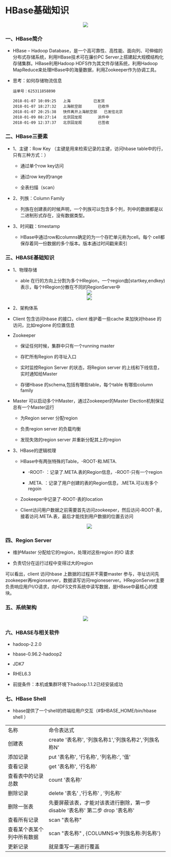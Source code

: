 # HBase基础知识

<div align="center"><img src="https://github.com/sunnyandgood/BigData/blob/master/HBase/img/TheHadoopEcosytem.png"/></div>

### 一、HBase简介

* HBase – Hadoop Database，是一个高可靠性、高性能、面向列、可伸缩的分布式存储系统，利用HBase技术可在廉价PC Server上搭建起大规模结构化存储集群。HBase利用Hadoop HDFS作为其文件存储系统，利用Hadoop MapReduce来处理HBase中的海量数据，利用Zookeeper作为协调工具。

* 思考：如何存储物流信息

      运单号：625311858890

      2018-01-07 10:09:25	上海			已发货
      2018-01-07 18:27:32	上海航空部		已收件
      2018-01-07 20:25:38	快件离开上海航空部	已发往北京
      2018-01-09 08:27:14	北京回龙观		派件中
      2018-01-09 12:37:37	北京回龙观		已签收

### 二、HBase三要素

* 1、主键：Row Key （主键是用来检索记录的主键，访问hbase table中的行，只有三种方式：）

     * 通过单个row key访问

     * 通过row key的range

     * 全表扫描（scan）

* 2、列族：Column Family

     * 列族在创建表的时候声明，一个列族可以包含多个列，列中的数据都是以二进制形式存在，没有数据类型。

* 3、时间戳：timestamp

     * HBase中通过row和columns确定的为一个存贮单元称为cell。每个 cell都保存着同一份数据的多个版本。版本通过时间戳来索引

### 三、HBASE基础知识

* 1、物理存储
	 
     * able 在行的方向上分割为多个HRegion，一个region由[startkey,endkey)表示，每个HRegion分散在不同的RegionServer中

     <div align="center"><img src="https://github.com/sunnyandgood/BigData/blob/master/HBase/img/物理存储1.png"></div> 

     <div align="center"><img src="https://github.com/sunnyandgood/BigData/blob/master/HBase/img/物理存储2.png"></div>

* 2、架构体系

* Client  包含访问hbase 的接口，client 维护着一些cache 来加快对hbase 的访问，比如regione 的位置信息

* Zookeeper
 
 	* 保证任何时候，集群中只有一个running master
 
 	* 存贮所有Region 的寻址入口	
 
 	* 实时监控Region Server 的状态，将Region server 的上线和下线信息，实时通知给Master
 
 	* 存储Hbase 的schema,包括有哪些table，每个table 有哪些column family

* Master 可以启动多个HMaster，通过Zookeeper的Master Election机制保证总有一个Master运行

	* 为Region server 分配region

	* 负责region server 的负载均衡

	* 发现失效的region server 并重新分配其上的region

* 3、HBase的逻辑梳理

   * HBase中有两张特殊的Table，-ROOT-和.META.
	
     * -ROOT- ：记录了.META.表的Region信息，-ROOT-只有一个region
		
     * .META. ：记录了用户创建的表的Region信息，.META.可以有多个regoin

    * Zookeeper中记录了-ROOT-表的location

    * Client访问用户数据之前需要首先访问zookeeper，然后访问-ROOT-表，接着访问.META.表，最后才能找到用户数据的位置去访问

    <div align="center"><img src="https://github.com/sunnyandgood/BigData/blob/master/HBase/img/table.png"/></div>

### 四、Region Server

* 维护Master 分配给它的region，处理对这些region 的IO 请求

* 负责切分在运行过程中变得过大的region

可以看出，client 访问hbase 上数据的过程并不需要master 参与，寻址访问先zookeeper再regionserver，数据读写访问regioneserver。HRegionServer主要负责响应用户I/O请求，向HDFS文件系统中读写数据，是HBase中最核心的模块。 	

### 五、系统架构

<div align="center"><img src="https://github.com/sunnyandgood/BigData/blob/master/HBase/img/系统架构.png"></div>

### 六、HBASE与相关软件

* hadoop-2.2.0

* hbase-0.96.2-hadoop2

* JDK7

* RHEL6.3

* 前提条件：本机或集群环境下hadoop.1.1.2已经安装成功

### 七、HBase Shell

* hbase提供了一个shell的终端给用户交互（#$HBASE_HOME/bin/hbase shell  ）

<table>
   <tr>
      <td>名称</td>
      <td>命令表达式</td>
   </tr>
   <tr>
      <td>创建表</td>
      <td>create '表名称', '列族名称1','列族名称2','列族名称N'</td>
   </tr>
   <tr>
      <td>添加记录      </td>
      <td>put '表名称', '行名称', '列名称:', '值'</td>
   </tr>
   <tr>
      <td>查看记录</td>
      <td>get '表名称', '行名称'</td>
   </tr>
   <tr>
      <td>查看表中的记录总数</td>
      <td>count  '表名称'</td>
   </tr>
   <tr>
      <td>删除记录</td>
      <td>delete  '表名' ,'行名称' , '列名称'</td>
   </tr>
   <tr>
      <td>删除一张表</td>
      <td>先要屏蔽该表，才能对该表进行删除，第一步 disable '表名称' 第二步  drop '表名称'</td>
   </tr>
   <tr>
      <td>查看所有记录</td>
      <td>scan "表名称"  </td>
   </tr>
   <tr>
      <td>查看某个表某个列中所有数据</td>
      <td>scan "表名称" , {COLUMNS=>'列族名称:列名称'}</td>
   </tr>
   <tr>
      <td>更新记录 </td>
      <td>就是重写一遍进行覆盖</td>
   </tr>
</table>





















